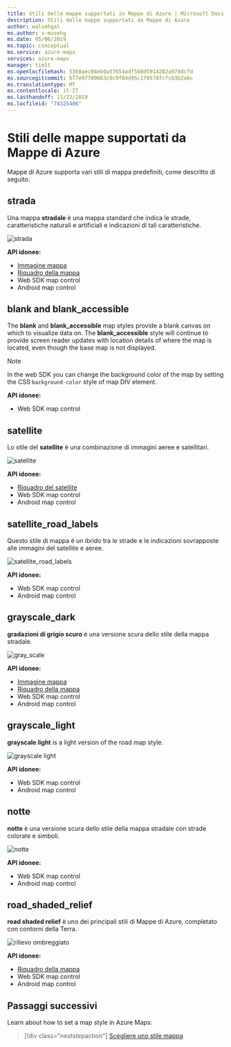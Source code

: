 ```yaml
---
title: Stili delle mappe supportati in Mappe di Azure | Microsoft Docs
description: Stili delle mappe supportati da Mappe di Azure
author: walsehgal
ms.author: v-musehg
ms.date: 05/06/2019
ms.topic: conceptual
ms.service: azure-maps
services: azure-maps
manager: timlt
ms.openlocfilehash: 5368aec04eb0a57654adf5b0d5914282a979dcfd
ms.sourcegitcommit: b77e97709663c0c9f84d95c1f0578fcfcb3b2a6c
ms.translationtype: MT
ms.contentlocale: it-IT
ms.lasthandoff: 11/22/2019
ms.locfileid: "74325406"
---
```

# <a name="azure-maps-supported-map-styles"></a>Stili delle mappe supportati da Mappe di Azure
Mappe di Azure supporta vari stili di mappa predefiniti, come descritto di seguito.

## <a name="road"></a>strada
Una mappa **stradale** è una mappa standard che indica le strade, caratteristiche naturali e artificiali e indicazioni di tali caratteristiche.

![strada](./media/supported-map-styles/road.png)

**API idonee:**
* [Immagine mappa](https://docs.microsoft.com/rest/api/maps/render/getmapimage)
* [Riquadro della mappa](https://docs.microsoft.com/rest/api/maps/render/getmaptile)
* Web SDK map control
* Android map control

## <a name="blank-and-blank_accessible"></a>blank and blank_accessible

The **blank** and **blank_accessible** map styles provide a blank canvas on which to visualize data on. The **blank_accessible** style will continue to provide screen reader updates with location details of where the map is located, even though the base map is not displayed.

> [!Note]
> In the web SDK you can change the background color of the map by setting the CSS `background-color` style of map DIV element.

**API idonee:**
* Web SDK map control

## <a name="satellite"></a>satellite 
Lo stile del **satellite** è una combinazione di immagini aeree e satellitari.

![satellite](./media/supported-map-styles/satellite.png)

**API idonee:**
* [Riquadro del satellite](https://docs.microsoft.com/rest/api/maps/render/getmapimagerytilepreview)
* Web SDK map control
* Android map control

## <a name="satellite_road_labels"></a>satellite_road_labels
Questo stile di mappa è un ibrido tra le strade e le indicazioni sovrapposte alle immagini del satellite e aeree.

![satellite_road_labels](./media/supported-map-styles/satellite_road_labels.png)

**API idonee:**
* Web SDK map control
* Android map control

## <a name="grayscale_dark"></a>grayscale_dark
**gradazioni di grigio scuro** è una versione scura dello stile della mappa stradale.

![gray_scale](./media/supported-map-styles/grayscale_dark.png)

**API idonee:**
* [Immagine mappa](https://docs.microsoft.com/rest/api/maps/render/getmapimage)
* [Riquadro della mappa](https://docs.microsoft.com/rest/api/maps/render/getmaptile)
* Web SDK map control 
* Android map control


## <a name="grayscale_light"></a>grayscale_light
**grayscale light** is a light version of the road map style.

![grayscale light](./media/supported-map-styles/grayscale_light.png)

**API idonee:**
* Web SDK map control
* Android map control


## <a name="night"></a>notte
**notte** è una versione scura dello stile della mappa stradale con strade colorate e simboli.

![notte](./media/supported-map-styles/night.png)

**API idonee:**
* Web SDK map control
* Android map control

## <a name="road_shaded_relief"></a>road_shaded_relief
**road shaded relief** è uno dei principali stili di Mappe di Azure, completato con contorni della Terra.

![rilievo ombreggiato](./media/supported-map-styles/shaded-relief.png)

**API idonee:**
* [Riquadro della mappa](https://docs.microsoft.com/rest/api/maps/render/getmaptile)
* Web SDK map control
* Android map control


## <a name="next-steps"></a>Passaggi successivi

Learn about how to set a map style in Azure Maps:

> [!div class="nextstepaction"]
> [Scegliere uno stile mappa](https://docs.microsoft.com/azure/azure-maps/choose-map-style)
